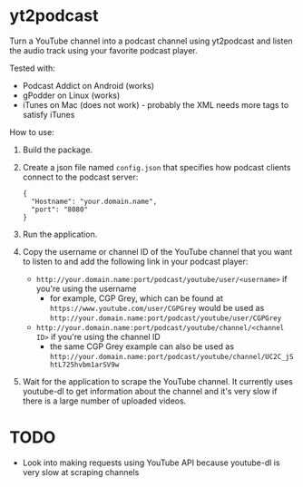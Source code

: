 # yt2podcast
Turn a YouTube channel into a podcast channel using yt2podcast and listen the audio track using your favorite podcast player.

Tested with:
  - Podcast Addict on Android (works)
  - gPodder on Linux (works)
  - iTunes on Mac (does not work) - probably the XML needs more tags to satisfy iTunes
  
How to use:
  1. Build the package.
  2. Create a json file named `config.json` that specifies how podcast clients connect to the podcast server:
      ```
      {
        "Hostname": "your.domain.name",
        "port": "8080"
      }
      ```
  3. Run the application.
  4. Copy the username or channel ID of the YouTube channel that you want to listen to and add the following link in your podcast player:
  		- `http://your.domain.name:port/podcast/youtube/user/<username>` if you're using the username
  			- for example, CGP Grey, which can be found at `https://www.youtube.com/user/CGPGrey` would be used as `http://your.domain.name:port/podcast/youtube/user/CGPGrey`
  		- `http://your.domain.name:port/podcast/youtube/channel/<channel ID>` if you're using the channel ID
  			- the same CGP Grey example can also be used as `http://your.domain.name:port/podcast/youtube/channel/UC2C_jShtL725hvbm1arSV9w`

5. Wait for the application to scrape the YouTube channel. It currently uses youtube-dl to get information about the channel and it's very slow if there is a large number of uploaded videos. 

# TODO

- Look into making requests using YouTube API because youtube-dl is very slow at scraping channels

